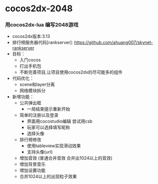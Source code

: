 # cocos2dx-2048

### 用cocos2dx-lua 编写2048游戏 

* cocos2dx版本:3.13
* 排行榜服务器代码[rankserver]: https://github.com/ahuang007/skynet-rankserver
* 目标： 
    - 入门cocos
	- 打出手机包
    - 不断完善项目,让项目使用cocos2dx的尽可能多的组件
* 代码优化：
	- scene和layer分离
	- 网络模块拆分
* 新增功能：
	- 公共弹出框
		- 一局结束提示重新开始
	- 简单的注册以及登录
	    - 界面用cocostudio编辑 尝试用csb
	    - 玩家可以选择填写昵称 
	    - 选择头像
	- 排行榜修改
		- 使用tableview实现滑动效果
	    - 支持头像(url)
	- 增加音效 (普通合并音效 合并出1024以上的音效)
	- 增加背景音乐 
	- 增加设置功能
	- 合并1024以上的出现粒子效果
